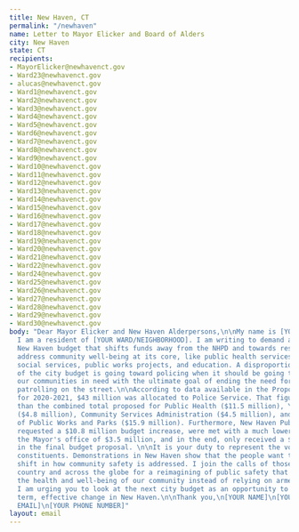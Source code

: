 ```yaml
---
title: New Haven, CT
permalink: "/newhaven"
name: Letter to Mayor Elicker and Board of Alders
city: New Haven
state: CT
recipients:
- MayorElicker@newhavenct.gov
- Ward23@newhavenct.gov
- alucas@newhavenct.gov
- Ward1@newhavenct.gov
- Ward2@newhavenct.gov
- Ward3@newhavenct.gov
- Ward4@newhavenct.gov
- Ward5@newhavenct.gov
- Ward6@newhavenct.gov
- Ward7@newhavenct.gov
- Ward8@newhavenct.gov
- Ward9@newhavenct.gov
- Ward10@newhavenct.gov
- Ward11@newhavenct.gov
- Ward12@newhavenct.gov
- Ward13@newhavenct.gov
- Ward14@newhavenct.gov
- Ward15@newhavenct.gov
- Ward16@newhavenct.gov
- Ward17@newhavenct.gov
- Ward18@newhavenct.gov
- Ward19@newhavenct.gov
- Ward20@newhavenct.gov
- Ward21@newhavenct.gov
- Ward22@newhavenct.gov
- Ward24@newhavenct.gov
- Ward25@newhavenct.gov
- Ward26@newhavenct.gov
- Ward27@newhavenct.gov
- Ward28@newhavenct.gov
- Ward29@newhavenct.gov
- Ward30@newhavenct.gov
body: "Dear Mayor Elicker and New Haven Alderpersons,\n\nMy name is [YOUR NAME] and
  I am a resident of [YOUR WARD/NEIGHBORHOOD]. I am writing to demand a more ethical
  New Haven budget that shifts funds away from the NHPD and towards resources that
  address community well-being at its core, like public health services, youth programs,
  social services, public works projects, and education. A disproportionate amount
  of the city budget is going toward policing when it should be going toward enriching
  our communities in need with the ultimate goal of ending the need for excessive
  patrolling on the street.\n\nAccording to data available in the Proposed Budget
  for 2020-2021, $43 million was allocated to Police Service. That figure is more
  than the combined total proposed for Public Health ($11.5 million), Youth & Recreation
  ($4.8 million), Community Services Administration ($4.5 million), and the Department
  of Public Works and Parks ($15.9 million). Furthermore, New Haven Public Schools
  requested a $10.8 million budget increase, were met with a much lower proposal from
  the Mayor's office of $3.5 million, and in the end, only received a $1 million increase
  in the final budget proposal. \n\nIt is your duty to represent the voices of your
  constituents. Demonstrations in New Haven show that the people want to see a drastic
  shift in how community safety is addressed. I join the calls of those across the
  country and across the globe for a reimagining of public safety that focuses on
  the health and well-being of our community instead of relying on armed police officers.
  I am urging you to look at the next city budget as an opportunity to create long
  term, effective change in New Haven.\n\nThank you,\n[YOUR NAME]\n[YOUR ADDRESS]\n[YOUR
  EMAIL]\n[YOUR PHONE NUMBER]"
layout: email
---
```


